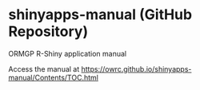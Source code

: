 # shinyapps-manual (GitHub Repository)

ORMGP R-Shiny application manual


Access the manual at https://owrc.github.io/shinyapps-manual/Contents/TOC.html


